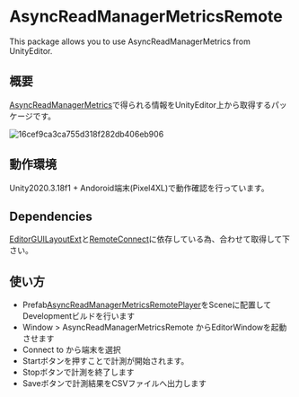 # AsyncReadManagerMetricsRemote

This package allows you to use AsyncReadManagerMetrics from UnityEditor.

## 概要

[AsyncReadManagerMetrics](https://docs.unity3d.com/ja/2020.3/ScriptReference/Unity.IO.LowLevel.Unsafe.AsyncReadManagerMetrics.html)で得られる情報をUnityEditor上から取得するパッケージです。

![16cef9ca3ca755d318f282db406eb906](https://user-images.githubusercontent.com/29646672/135828887-cccb2a62-9540-4cf2-a361-2f109e327abb.gif)


## 動作環境

Unity2020.3.18f1 + Andoroid端末(Pixel4XL)で動作確認を行っています。

## Dependencies

[EditorGUILayoutExt](https://github.com/katsumasa/EditorGUILayoutExt.git)と[RemoteConnect](https://github.com/katsumasa/RemoteConnect.git)に依存している為、合わせて取得して下さい。

## 使い方

- Prefab[AsyncReadManagerMetricsRemotePlayer](https://github.com/katsumasa/AsyncReadManagerMetricsRemote/blob/main/Runtime/Prefabs/AsyncReadManagerMetricsRemotePlayer.prefab)をSceneに配置してDevelopmentビルドを行います
- Window > AsyncReadManagerMetricsRemote からEditorWindowを起動させます
- Connect to から端末を選択
- Startボタンを押すことで計測が開始されます。
- Stopボタンで計測を終了します
- Saveボタンで計測結果をCSVファイルへ出力します



